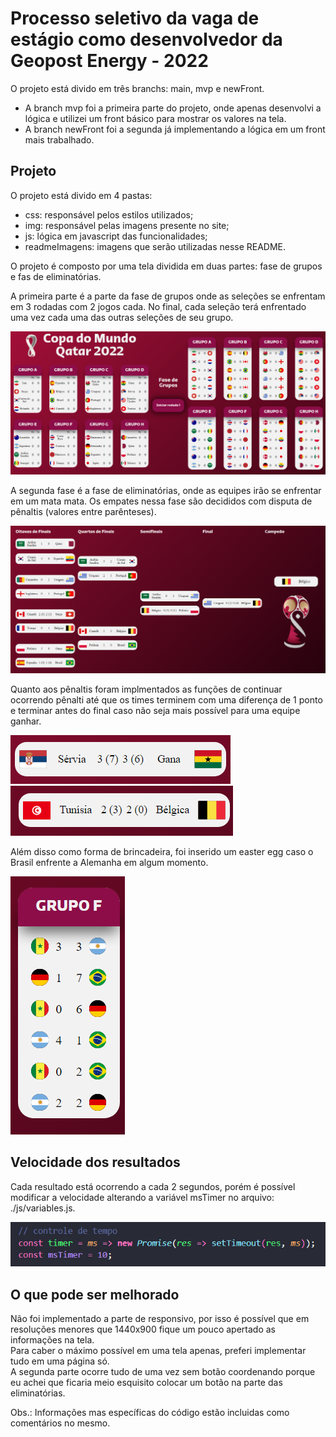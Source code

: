 # Processo seletivo da vaga de estágio como desenvolvedor da Geopost Energy  - 2022  

O projeto está divido em três branchs: main, mvp e newFront.  
- A branch mvp foi a primeira parte do projeto, onde apenas desenvolvi a lógica e utilizei um front básico para mostrar os valores na tela.
- A branch newFront foi a segunda já implementando a lógica em um front mais trabalhado.  
  
## Projeto  
O projeto está divido em 4 pastas:  
- css: responsável pelos estilos utilizados;  
- img: responsável pelas imagens presente no site;  
- js: lógica em javascript das funcionalidades;  
- readmeImagens: imagens que serão utilizadas nesse README.  

O projeto é composto por uma tela dividida em duas partes: fase de grupos e fas de eliminatórias.  

A primeira parte é a parte da fase de grupos onde as seleções se enfrentam em 3 rodadas com 2 jogos cada. No final, cada seleção terá enfrentado
uma vez cada uma das outras seleções de seu grupo.  

<img src="./readmeImagens/Fase-de-grupos.png" />  

A segunda fase é a fase de eliminatórias, onde as equipes irão se enfrentar em um mata mata. Os empates nessa fase são decididos com disputa de 
pênaltis (valores entre parênteses).  

<img src="./readmeImagens/Fase-de-eliminatorias.png" />  

Quanto aos pênaltis foram implmentados as funções de continuar ocorrendo pênalti até que os times terminem com uma diferença de 1 ponto e terminar
antes do final caso não seja mais possível para uma equipe ganhar.

<img src="./readmeImagens/penalti-ultrapassando-limite.png" /> <img src="./readmeImagens/penalti-com-diferenca-de-3.png" />  

Além disso como forma de brincadeira, foi inserido um easter egg caso o Brasil enfrente a Alemanha em algum momento.

<img src="./readmeImagens/7x1.png" />  

## Velocidade dos resultados
Cada resultado está ocorrendo a cada 2 segundos, porém é possível modificar a velocidade alterando a variável msTimer no arquivo: ./js/variables.js.

<img src="./readmeImagens/controle-de-tempo.png" />  

## O que pode ser melhorado
Não foi implementado a parte de responsivo, por isso é possível que em resoluções menores que 1440x900 fique um pouco apertado as informações na tela.  
Para caber o máximo possível em uma tela apenas, preferi implementar tudo em uma página só.  
A segunda parte ocorre tudo de uma vez sem botão coordenando porque eu achei que ficaria meio esquisito colocar um botão na parte das eliminatórias.  

Obs.: Informações mas específicas do código estão incluidas como comentários no mesmo.
